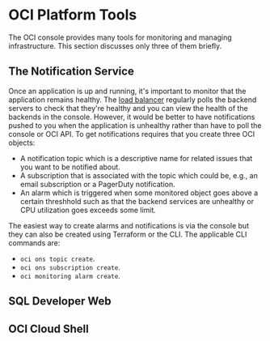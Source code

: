 # OCI Platform Tools
The OCI console provides many tools for monitoring and managing infrastructure. This section discusses only three of them briefly.

## The Notification Service
Once an application is up and running, it's important to monitor that the application remains healthy. The [load balancer](../../1_provision/load_balancer.tf) regularly polls the
backend servers to check that they're healthy and you can view the health of the backends in the console. However, it would be better to have notifications pushed to you when
the application is unhealthy rather than have to poll the console or OCI API. To get notifications requires that you create three OCI objects:
 * A notification topic which is a descriptive name for related issues that you want to be notified about.
 * A subscription that is associated with the topic which could be, e.g., an email subscription or a PagerDuty notification.
 * An alarm which is triggered when some monitored object goes above a certain threshhold such as that the backend services are unhealthy or CPU utilization goes exceeds some limit.
 
 The easiest way to create alarms and notifications is via the console but they can also be created using Terraform or the CLI. The applicable CLI commands are:
  * `oci ons topic create`.
  * `oci ons subscription create`.
  * `oci monitoring alarm create`.
  
  
## SQL Developer Web


## OCI Cloud Shell
